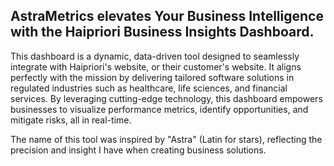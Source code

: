 ## AstraMetrics elevates Your Business Intelligence with the Haipriori Business Insights Dashboard.

This dashboard is a dynamic, data-driven tool designed to seamlessly integrate with Haipriori's website, or their customer's website. It aligns perfectly with the mission by delivering tailored software solutions in regulated industries such as healthcare, life sciences, and financial services. By leveraging cutting-edge technology, this dashboard empowers businesses to visualize performance metrics, identify opportunities, and mitigate risks, all in real-time.

The name of this tool was inspired by "Astra" (Latin for stars), reflecting the precision and insight I have when creating business solutions.
